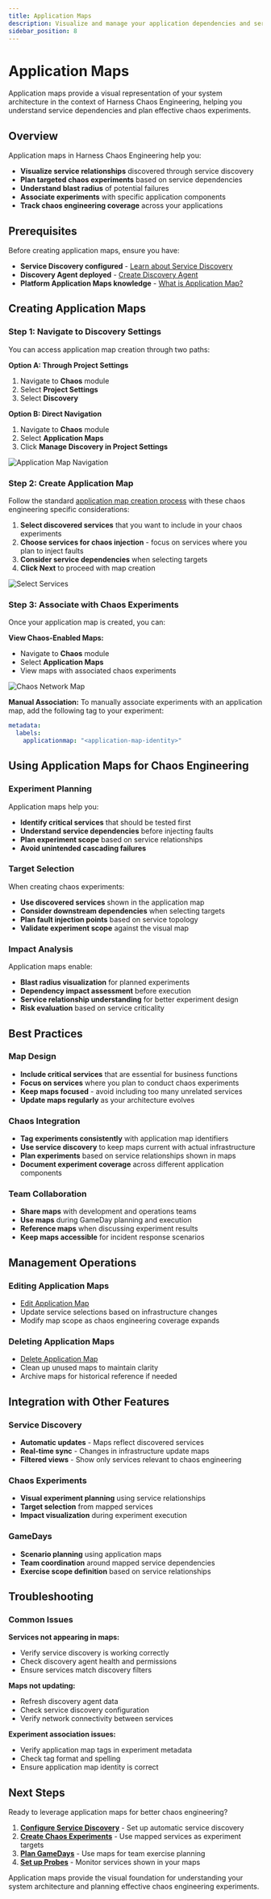 ```yaml
---
title: Application Maps
description: Visualize and manage your application dependencies and service relationships in chaos engineering
sidebar_position: 8
---
```


# Application Maps

Application maps provide a visual representation of your system architecture in the context of Harness Chaos Engineering, helping you understand service dependencies and plan effective chaos experiments.

## Overview

Application maps in Harness Chaos Engineering help you:
- **Visualize service relationships** discovered through service discovery
- **Plan targeted chaos experiments** based on service dependencies
- **Understand blast radius** of potential failures
- **Associate experiments** with specific application components
- **Track chaos engineering coverage** across your applications

## Prerequisites

Before creating application maps, ensure you have:
- **Service Discovery configured** - [Learn about Service Discovery](./service-discovery)
- **Discovery Agent deployed** - [Create Discovery Agent](/docs/platform/service-discovery/customize-agent#create-discovery-agent)
- **Platform Application Maps knowledge** - [What is Application Map?](/docs/platform/application-map)

## Creating Application Maps

### Step 1: Navigate to Discovery Settings

You can access application map creation through two paths:

**Option A: Through Project Settings**
1. Navigate to **Chaos** module
2. Select **Project Settings**
3. Select **Discovery**

**Option B: Direct Navigation**
1. Navigate to **Chaos** module
2. Select **Application Maps**
3. Click **Manage Discovery in Project Settings**

![Application Map Navigation](./static/app-maps/app-map-nav.png)

### Step 2: Create Application Map

Follow the standard [application map creation process](/docs/platform/application-map#create-application-map) with these chaos engineering specific considerations:

1. **Select discovered services** that you want to include in your chaos experiments
2. **Choose services for chaos injection** - focus on services where you plan to inject faults
3. **Consider service dependencies** when selecting targets
4. **Click Next** to proceed with map creation

![Select Services](./static/app-maps/select-service-3.png)

### Step 3: Associate with Chaos Experiments

Once your application map is created, you can:

**View Chaos-Enabled Maps:**
- Navigate to **Chaos** module
- Select **Application Maps**
- View maps with associated chaos experiments

![Chaos Network Map](./static/app-maps/create-nw-1.png)

**Manual Association:**
To manually associate experiments with an application map, add the following tag to your experiment:

```yaml
metadata:
  labels:
    applicationmap: "<application-map-identity>"
```

## Using Application Maps for Chaos Engineering

### Experiment Planning
Application maps help you:
- **Identify critical services** that should be tested first
- **Understand service dependencies** before injecting faults
- **Plan experiment scope** based on service relationships
- **Avoid unintended cascading failures**

### Target Selection
When creating chaos experiments:
- **Use discovered services** shown in the application map
- **Consider downstream dependencies** when selecting targets
- **Plan fault injection points** based on service topology
- **Validate experiment scope** against the visual map

### Impact Analysis
Application maps enable:
- **Blast radius visualization** for planned experiments
- **Dependency impact assessment** before execution
- **Service relationship understanding** for better experiment design
- **Risk evaluation** based on service criticality

## Best Practices

### Map Design
- **Include critical services** that are essential for business functions
- **Focus on services** where you plan to conduct chaos experiments
- **Keep maps focused** - avoid including too many unrelated services
- **Update maps regularly** as your architecture evolves

### Chaos Integration
- **Tag experiments consistently** with application map identifiers
- **Use service discovery** to keep maps current with actual infrastructure
- **Plan experiments** based on service relationships shown in maps
- **Document experiment coverage** across different application components

### Team Collaboration
- **Share maps** with development and operations teams
- **Use maps** during GameDay planning and execution
- **Reference maps** when discussing experiment results
- **Keep maps accessible** for incident response scenarios

## Management Operations

### Editing Application Maps
- [Edit Application Map](/docs/platform/application-map#edit-application-map)
- Update service selections based on infrastructure changes
- Modify map scope as chaos engineering coverage expands

### Deleting Application Maps
- [Delete Application Map](/docs/platform/application-map#delete-application-map)
- Clean up unused maps to maintain clarity
- Archive maps for historical reference if needed

## Integration with Other Features

### Service Discovery
- **Automatic updates** - Maps reflect discovered services
- **Real-time sync** - Changes in infrastructure update maps
- **Filtered views** - Show only services relevant to chaos engineering

### Chaos Experiments
- **Visual experiment planning** using service relationships
- **Target selection** from mapped services
- **Impact visualization** during experiment execution

### GameDays
- **Scenario planning** using application maps
- **Team coordination** around mapped service dependencies
- **Exercise scope definition** based on service relationships

## Troubleshooting

### Common Issues

**Services not appearing in maps:**
- Verify service discovery is working correctly
- Check discovery agent health and permissions
- Ensure services match discovery filters

**Maps not updating:**
- Refresh discovery agent data
- Check service discovery configuration
- Verify network connectivity between services

**Experiment association issues:**
- Verify application map tags in experiment metadata
- Check tag format and spelling
- Ensure application map identity is correct

## Next Steps

Ready to leverage application maps for better chaos engineering?

1. **[Configure Service Discovery](./service-discovery)** - Set up automatic service discovery
2. **[Create Chaos Experiments](./chaos-experiments)** - Use mapped services as experiment targets
3. **[Plan GameDays](./gamedays)** - Use maps for team exercise planning
4. **[Set up Probes](./probes)** - Monitor services shown in your maps

Application maps provide the visual foundation for understanding your system architecture and planning effective chaos engineering experiments.
